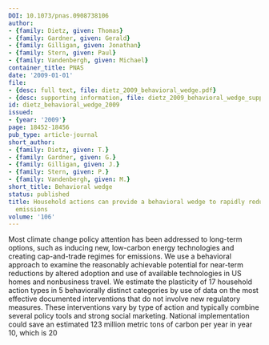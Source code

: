 ```yaml
---
DOI: 10.1073/pnas.0908738106
author:
- {family: Dietz, given: Thomas}
- {family: Gardner, given: Gerald}
- {family: Gilligan, given: Jonathan}
- {family: Stern, given: Paul}
- {family: Vandenbergh, given: Michael}
container_title: PNAS
date: '2009-01-01'
file:
- {desc: full text, file: dietz_2009_behavioral_wedge.pdf}
- {desc: supporting information, file: dietz_2009_behavioral_wedge_supporting_info.pdf}
id: dietz_behavioral_wedge_2009
issued:
- {year: '2009'}
page: 18452-18456
pub_type: article-journal
short_author:
- {family: Dietz, given: T.}
- {family: Gardner, given: G.}
- {family: Gilligan, given: J.}
- {family: Stern, given: P.}
- {family: Vandenbergh, given: M.}
short_title: Behavioral wedge
status: published
title: Household actions can provide a behavioral wedge to rapidly reduce U.S. carbon
  emissions
volume: '106'
---
```

Most climate change policy attention has been addressed to long-term options, such as inducing new, low-carbon energy technologies and creating cap-and-trade regimes for emissions. We use a behavioral approach to examine the reasonably achievable potential for near-term reductions by altered adoption and use of available technologies in US homes and nonbusiness travel. We estimate the plasticity of 17 household action types in 5 behaviorally distinct categories by use of data on the most effective documented interventions that do not involve new regulatory measures. These interventions vary by type of action and typically combine several policy tools and strong social marketing. National implementation could save an estimated 123 million metric tons of carbon per year in year 10, which is 20

